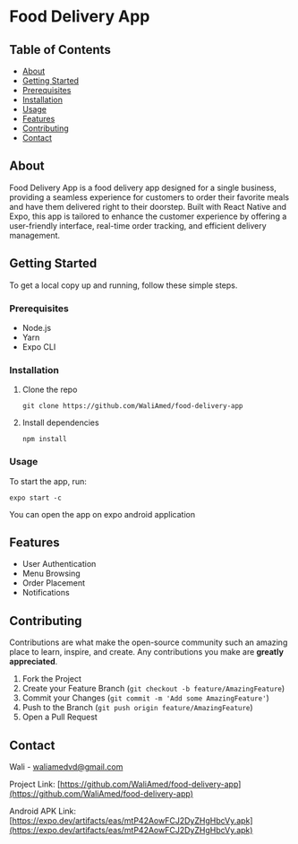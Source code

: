 # Food Delivery App

## Table of Contents

- [About](#about)
- [Getting Started](#getting-started)
- [Prerequisites](#prerequisites)
- [Installation](#installation)
- [Usage](#usage)
- [Features](#features)
- [Contributing](#contributing)
- [Contact](#contact)

## About

Food Delivery App is a food delivery app designed for a single business, providing a seamless experience for customers to order their favorite meals and have them delivered right to their doorstep. Built with React Native and Expo, this app is tailored to enhance the customer experience by offering a user-friendly interface, real-time order tracking, and efficient delivery management.

## Getting Started

To get a local copy up and running, follow these simple steps.

### Prerequisites

- Node.js
- Yarn
- Expo CLI

### Installation

1. Clone the repo
   ```
   git clone https://github.com/WaliAmed/food-delivery-app
   ```
2. Install dependencies
   ```
   npm install
   ```

### Usage

To start the app, run:

```
expo start -c
```

You can open the app on expo android application

## Features

- User Authentication
- Menu Browsing
- Order Placement
- Notifications

## Contributing

Contributions are what make the open-source community such an amazing place to learn, inspire, and create. Any contributions you make are **greatly appreciated**.

1. Fork the Project
2. Create your Feature Branch (`git checkout -b feature/AmazingFeature`)
3. Commit your Changes (`git commit -m 'Add some AmazingFeature'`)
4. Push to the Branch (`git push origin feature/AmazingFeature`)
5. Open a Pull Request

## Contact

Wali - waliamedvd@gmail.com

Project Link: [https://github.com/WaliAmed/food-delivery-app](https://github.com/WaliAmed/food-delivery-app)

Android APK Link: [https://expo.dev/artifacts/eas/mtP42AowFCJ2DyZHgHbcVy.apk](https://expo.dev/artifacts/eas/mtP42AowFCJ2DyZHgHbcVy.apk)
